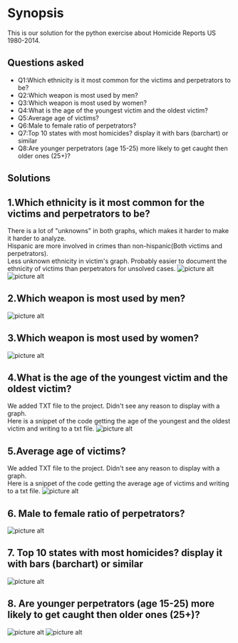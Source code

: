 Synopsis
=============
This is our solution for the python exercise about Homicide Reports US 1980-2014.

Questions asked
-------
 * Q1:Which ethnicity is it most common for the victims and perpetrators to be?
 * Q2:Which weapon is most used by men?
 * Q3:Which weapon is most used by women?
 * Q4:What is the age of the youngest victim and the oldest victim?
 * Q5:Average age of victims?
 * Q6:Male to female ratio of perpetrators?
 * Q7:Top 10 states with most homicides? display it with bars (barchart) or similar
 * Q8:Are younger perpetrators (age 15-25) more likely to get caught then older ones (25+)?

Solutions
-------
## 1.Which ethnicity is it most common for the victims and perpetrators to be?  
There is a lot of "unknowns" in both graphs, which makes it harder to make it harder to analyze.  
Hispanic are more involved in crimes than non-hispanic(Both victims and perpetrators).  
Less unknown ethnicity in victim's graph. Probably easier to document the ethnicity of victims than perpetrators for unsolved cases.
![picture alt](http://i.imgur.com/kiTMhvX.png)
![picture alt](http://i.imgur.com/lqvISgY.png)

## 2.Which weapon is most used by men?
![picture alt](http://i.imgur.com/9f7HiSa.png)

## 3.Which weapon is most used by women?
![picture alt](http://i.imgur.com/nyvX1Q7.png)

## 4.What is the age of the youngest victim and the oldest victim?
We added TXT file to the project. Didn't see any reason to display with a graph.  
Here is a snippet of the code getting the age of the youngest and the oldest victim and writing to a txt file.
 ![picture alt](http://i.imgur.com/Zu0pSLS.jpg)

## 5.Average age of victims?
We added TXT file to the project. Didn't see any reason to display with a graph.  
Here is a snippet of the code getting the average age of victims and writing to a txt file.
![picture alt](http://i.imgur.com/Ti46wIl.jpg)

## 6. Male to female ratio of perpetrators?
![picture alt](http://i.imgur.com/hOn1crU.png)

## 7. Top 10 states with most homicides? display it with bars (barchart) or similar
![picture alt](http://i.imgur.com/RyLyWNR.png)

## 8. Are younger perpetrators (age 15-25) more likely to get caught then older ones (25+)?
![picture alt](http://i.imgur.com/Gh4JYa5.png)
![picture alt](http://i.imgur.com/DFmFyuv.png)
